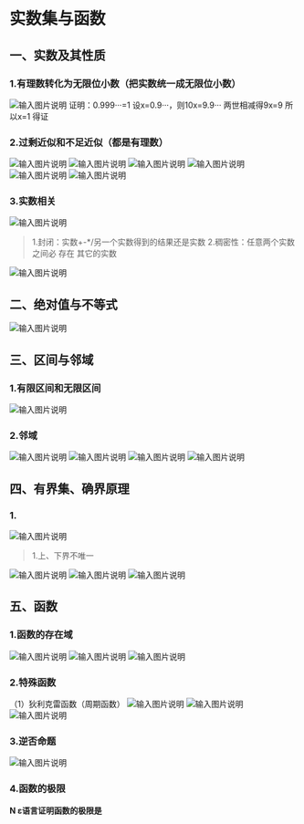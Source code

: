 # 实数集与函数
## 一、实数及其性质
### 1.有理数转化为无限位小数（把实数统一成无限位小数）
![输入图片说明](/imgs/2023-09-15/a5fjrqtB4nPy60J1.png)
证明：0.999···=1
设x=0.9···，则10x=9.9···
两世相减得9x=9
所以x=1
得证
### 2.过剩近似和不足近似（都是有理数）
![输入图片说明](/imgs/2023-09-15/DqMjsdk6t6cmD9cQ.png)
![输入图片说明](/imgs/2023-09-15/yUwZNlpDiiu4TPZn.png)
![输入图片说明](/imgs/2023-09-15/CIUz8C4MIROafUgD.png)
![输入图片说明](/imgs/2023-09-15/CiGU9jP8gYIfP0WJ.png)
![输入图片说明](/imgs/2023-09-15/dOME89UUa2T5Y9Ms.png)
![输入图片说明](/imgs/2023-09-15/Skh5SroxWR6NxuFC.png)
### 3.实数相关
![输入图片说明](/imgs/2023-09-15/m6H70zFGZz1avDPL.png)
>1.封闭：实数+-*/另一个实数得到的结果还是实数
>2.稠密性：任意两个实数之间必 存在 其它的实数

![输入图片说明](/imgs/2023-09-20/KVVKcO03u89UTf4b.png)
## 二、绝对值与不等式
![输入图片说明](/imgs/2023-09-15/8lvrt03eOHjrbwcL.png)
## 三、区间与邻域
### 1.有限区间和无限区间
![输入图片说明](/imgs/2023-09-18/XOVDJ4rEz8c8Ka9j.png)
### 2.邻域
![输入图片说明](/imgs/2023-09-15/bl4abItEEaIrIHtn.png)
![输入图片说明](/imgs/2023-09-15/bnmlz3aw1cVAXnJS.png)
![输入图片说明](/imgs/2023-09-15/wVdGi4makTwWLzx2.png)
![输入图片说明](/imgs/2023-09-15/oREbMimYbq2TBInq.png)
## 四、有界集、确界原理
### 1.
![输入图片说明](/imgs/2023-09-18/RBTZRCNkmf3laox5.png)
>1.上、下界不唯一
>
![输入图片说明](/imgs/2023-09-18/li1pCx4IeiknyM6T.png)
![输入图片说明](/imgs/2023-09-18/qnFOzxvvTIuPUjqI.png)
![输入图片说明](/imgs/2023-09-18/DNWwO91r8pnM4SC7.png)
## 五、函数
### 1.函数的存在域
![输入图片说明](/imgs/2023-09-19/CILVO6dqAySUQj3K.png)
![输入图片说明](/imgs/2023-09-19/NP7r1BIUyctJWpHt.png)
![输入图片说明](/imgs/2023-09-20/d8XevlKY7vr3qJcd.png)
### 2.特殊函数
（1）狄利克雷函数（周期函数）
![输入图片说明](/imgs/2023-09-20/Jf65U8U0bdjDEDvI.png)
![输入图片说明](/imgs/2023-09-20/dYmQyB58X8FfW2GK.png)
![输入图片说明](/imgs/2023-09-20/GSvOGZ15uCrHOxg2.png)
### 3.逆否命题
![输入图片说明](/imgs/2023-09-20/WstNq08dzNGt32sP.png)
### 4.函数的极限
**N ε语言证明函数的极限是**
<!--stackedit_data:
eyJoaXN0b3J5IjpbMzk5NzM0NDM4LC0xNzM1ODA5MjIwXX0=
-->
